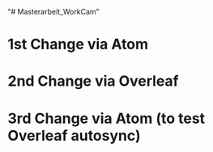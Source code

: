 "# Masterarbeit_WorkCam"

# 1st Change via Atom
# 2nd Change via Overleaf
# 3rd Change via Atom (to test Overleaf autosync)
